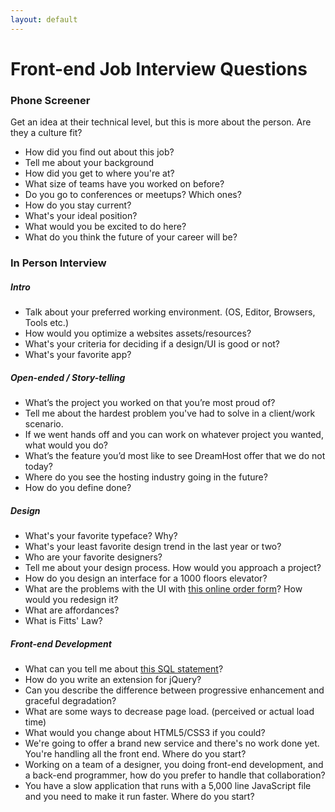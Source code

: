 ```yaml
---
layout: default
---
```


Front-end Job Interview Questions
===================

### Phone Screener
Get an idea at their technical level, but this is more about the person. Are they a culture fit?

* How did you find out about this job?
* Tell me about your background
* How did you get to where you're at?
* What size of teams have you worked on before?
* Do you go to conferences or meetups? Which ones?
* How do you stay current?
* What's your ideal position?
* What would you be excited to do here?
* What do you think the future of your career will be?

### In Person Interview
##### Intro
* Talk about your preferred working environment. (OS, Editor, Browsers, Tools etc.)
* How would you optimize a websites assets/resources?
* What's your criteria for deciding if a design/UI is good or not?
* What's your favorite app?


##### Open-ended / Story-telling
* What’s the project you worked on that you’re most proud of?
* Tell me about the hardest problem you've had to solve in a client/work scenario.
* If we went hands off and you can work on whatever project you wanted, what would you do?
* What’s the feature you’d most like to see DreamHost offer that we do not today?
* Where do you see the hosting industry going in the future?
* How do you define done?


##### Design
* What's your favorite typeface? Why?
* What's your least favorite design trend in the last year or two?
* Who are your favorite designers?
* Tell me about your design process. How would you approach a project?
* How do you design an interface for a 1000 floors elevator?
* What are the problems with the UI with [this online order form](example-sandwich.html)? How would you redesign it?
* What are affordances?
* What is Fitts' Law?


##### Front-end Development
* What can you tell me about [this SQL statement](example-sql.html)?
* How do you write an extension for jQuery?
* Can you describe the difference between progressive enhancement and graceful degradation?
* What are some ways to decrease page load. (perceived or actual load time)
* What would you change about HTML5/CSS3 if you could?
* We're going to offer a brand new service and there's no work done yet. You're handling all the front end. Where do you start?
* Working on a team of a designer, you doing front-end development, and a back-end programmer, how do you prefer to handle that collaboration?
* You have a slow application that runs with a 5,000 line JavaScript file and you need to make it run faster. Where do you start?
